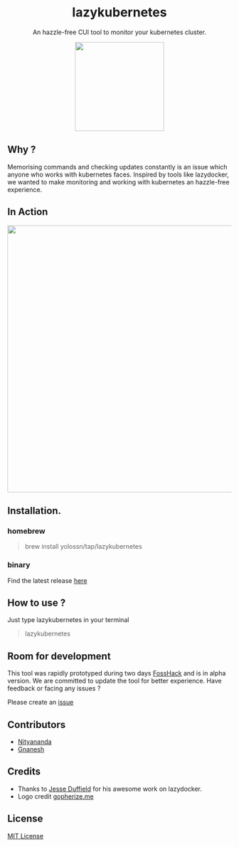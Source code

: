 <h1 align="center">lazykubernetes</h1>
<p align="center">An hazzle-free CUI tool to monitor your kubernetes cluster.</p>
<p align="center">
    <img src="https://user-images.githubusercontent.com/22731013/93019273-8f676f00-f5f3-11ea-9cb9-fabef4f62e1f.png" height="200px"/>
</p>


## Why ?

Memorising commands and checking updates constantly is an issue which anyone who works with kubernetes faces. Inspired by tools like lazydocker, we wanted to make monitoring and working with kubernetes an hazzle-free experience.


## In Action

<p align="center">
  <img width="800" height="600" src="https://user-images.githubusercontent.com/20211167/93019297-c6d61b80-f5f3-11ea-847a-08543d8deb87.gif">
</p>



## Installation.

### homebrew
> brew install yolossn/tap/lazykubernetes

### binary
Find the latest release [here](https://github.com/yolossn/lazykubernetes/releases)

## How to use ?

Just type lazykubernetes in your terminal

>lazykubernetes

## Room for development

This tool was rapidly prototyped during two days [FossHack](https://fossunited.org/hackathon) and is in alpha version. We are committed to update the tool for better experience.
Have feedback or facing any issues ? 

Please create an [issue](https://github.com/yolossn/lazykubernetes/issues)

## Contributors
- [Nityananda](https://github.com/nityanandagohain)
- [Gnanesh](https://github.com/GnaneshKunal)

## Credits
- Thanks to [Jesse Duffield](https://github.com/jesseduffield) for his awesome work on lazydocker.
- Logo credit [gopherize.me](gopherize.me)

## License

[MIT License](https://github.com/yolossn/lazykubernetes/blob/master/LICENSE)
